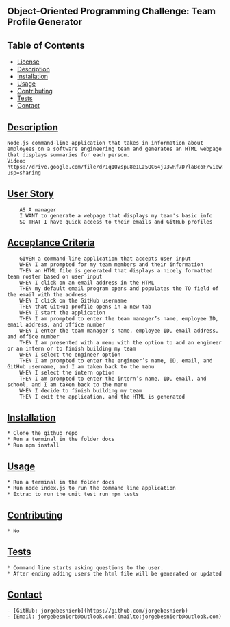 
  ## Object-Oriented Programming Challenge: Team Profile Generator

   

  ## Table of Contents
  * [License](#license)
  * [Description](#description)
  * [Installation](#installation)
  * [Usage](#usage)
  * [Contributing](#contributing)
  * [Tests](#tests)
  * [Contact](#contact)
  
   

  ## [Description](#table-of-contents)
    Node.js command-line application that takes in information about employees on a software engineering team and generates an HTML webpage that displays summaries for each person.
    Video: https://drive.google.com/file/d/1q1QVspu8e1Lz5QC64j93wRf7D7laBcoF/view?usp=sharing 

  ## [User Story](#table-of-contents)
        AS A manager
        I WANT to generate a webpage that displays my team's basic info
        SO THAT I have quick access to their emails and GitHub profiles
  ## [Acceptance Criteria](#table-of-contents)
        GIVEN a command-line application that accepts user input
        WHEN I am prompted for my team members and their information
        THEN an HTML file is generated that displays a nicely formatted team roster based on user input
        WHEN I click on an email address in the HTML
        THEN my default email program opens and populates the TO field of the email with the address
        WHEN I click on the GitHub username
        THEN that GitHub profile opens in a new tab
        WHEN I start the application
        THEN I am prompted to enter the team manager’s name, employee ID, email address, and office number
        WHEN I enter the team manager’s name, employee ID, email address, and office number
        THEN I am presented with a menu with the option to add an engineer or an intern or to finish building my team
        WHEN I select the engineer option
        THEN I am prompted to enter the engineer’s name, ID, email, and GitHub username, and I am taken back to the menu
        WHEN I select the intern option
        THEN I am prompted to enter the intern’s name, ID, email, and school, and I am taken back to the menu
        WHEN I decide to finish building my team
        THEN I exit the application, and the HTML is generated
        
  ## [Installation](#table-of-contents)
    * Clone the github repo
    * Run a terminal in the folder docs
    * Run npm install

  ## [Usage](#table-of-contents)
    * Run a terminal in the folder docs
    * Run node index.js to run the command line application
    * Extra: to run the unit test run npm tests

  ## [Contributing](#table-of-contents)
    * No

  ## [Tests](#table-of-contents)
    * Command line starts asking questions to the user.
    * After ending adding users the html file will be generated or updated 
  
  ## [Contact](#table-of-contents)
    - [GitHub: jorgebesnierb](https://github.com/jorgebesnierb)
    - [Email: jorgebesnierb@outlook.com](mailto:jorgebesnierb@outlook.com)

